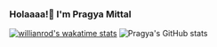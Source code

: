 ### Holaaaa!👋  I'm Pragya Mittal 
[![willianrod's wakatime stats](https://github-readme-stats.vercel.app/api/wakatime?username=@pragyamittal0)](https://github.com/anuraghazra/github-readme-stats)
![Pragya's GitHub stats](https://github-readme-stats.vercel.app/api?username=pragyamittal0&show_icons=true&theme=dracula)


<!--
**pragyamittal0/pragyamittal0** is a ✨ _special_ ✨ repository because its `README.md` (this file) appears on your GitHub profile.

Here are some ideas to get you started:

- 🔭 I’m currently working on ...
- 🌱 I’m currently learning ...
- 👯 I’m looking to collaborate on ...
- 🤔 I’m looking for help with ...
- 💬 Ask me about ...
- 📫 How to reach me: ...
- 😄 Pronouns: ...
- ⚡ Fun fact: ...
-->
